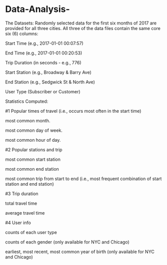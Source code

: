 # Data-Analysis-
The Datasets:
Randomly selected data for the first six months of 2017 are provided for all three cities. All three of the data files contain the same core six (6) columns:

Start Time (e.g., 2017-01-01 00:07:57)

End Time (e.g., 2017-01-01 00:20:53)

Trip Duration (in seconds - e.g., 776)

Start Station (e.g., Broadway & Barry Ave)

End Station (e.g., Sedgwick St & North Ave)

User Type (Subscriber or Customer)

Statistics Computed:

#1 Popular times of travel (i.e., occurs most often in the start time)

most common month.

most common day of week.

most common hour of day.

#2 Popular stations and trip

most common start station

most common end station

most common trip from start to end (i.e., most frequent combination of start station and end station)

#3 Trip duration

total travel time

average travel time

#4 User info

counts of each user type

counts of each gender (only available for NYC and Chicago)

earliest, most recent, most common year of birth (only available for NYC and Chicago)
